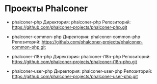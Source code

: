 
Проекты Phalconer
=================

- phalconer-php
  Директория: phalconer-php
  Репозиторий: https://github.com/phalconer-projects/phalconer-php.git

- phalconer-common-php
  Директория: phalconer-common-php
  Репозиторий: https://github.com/phalconer-projects/phalconer-common-php.git

- phalconer-i18n-php
  Директория: phalconer-i18n-php
  Репозиторий: https://github.com/phalconer-projects/phalconer-i18n-php.git

- phalconer-user-php
  Директория: phalconer-user-php
  Репозиторий: https://github.com/phalconer-projects/phalconer-user-php.git
